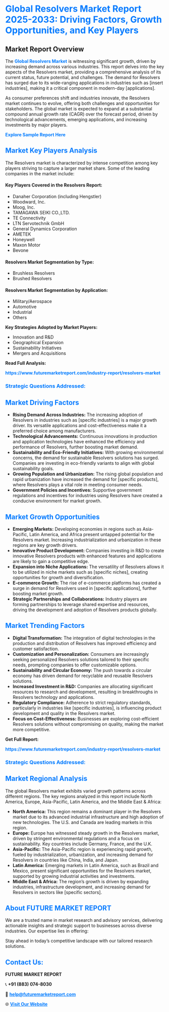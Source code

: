 <h1 style="color: #007BFF;">Global Resolvers Market Report 2025-2033: Driving Factors, Growth Opportunities, and Key Players</h1>

<section id="overview">
<h2>Market Report Overview</h2>
<p>The <a href="https://www.futuremarketreport.com/industry-report/resolvers-market" style="color: #007BFF; text-decoration: none;"><strong>Global Resolvers Market</strong></a> is witnessing significant growth, driven by increasing demand across various industries. This report delves into the key aspects of the Resolvers market, providing a comprehensive analysis of its current status, future potential, and challenges. The demand for Resolvers has surged due to its wide-ranging applications in industries such as [insert industries], making it a critical component in modern-day [applications].</p>
<p>As consumer preferences shift and industries innovate, the Resolvers market continues to evolve, offering both challenges and opportunities for stakeholders. The global market is expected to expand at a substantial compound annual growth rate (CAGR) over the forecast period, driven by technological advancements, emerging applications, and increasing investments by major players.</p>
</section>

<section id="overview">
<p><a href="https://www.futuremarketreport.com/request-sample/reportId=81530" style="color: #007BFF; text-decoration: none;"><strong>Explore Sample Report Here</strong></a></p>
</section>

<section id="key-players">
<h2 style="color: #007BFF;">Market Key Players Analysis</h2>
<p>The Resolvers market is characterized by intense competition among key players striving to capture a larger market share. Some of the leading companies in the market include:</p>
<h4>Key Players Covered in the Resolvers Report:</h4>
<ul><li>Danaher Corporation (including Hengstler)</li><li>Woodward, Inc.</li><li>Moog, Inc.</li><li>TAMAGAWA SEIKI CO.,LTD.</li><li>TE Connectivity</li><li>LTN Servotechnik GmbH</li><li>General Dynamics Corporation</li><li>AMETEK</li><li>Honeywell</li><li>Maxon Motor</li><li>Bevone</li></ul>
<h4>Resolvers Market Segmentation by Type:</h4>
<ul><li>Brushless Resolvers</li><li>Brushed Resolvers</li></ul>

<h4>Resolvers Market Segmentation by Application:</h4>
<ul><li>Military/Aerospace</li><li>Automotive</li><li>Industrial</li><li>Others</li></ul>
<p><strong>Key Strategies Adopted by Market Players:</strong></p>
<ul>
<li>Innovation and R&D</li>
<li>Geographical Expansion</li>
<li>Sustainability Initiatives</li>
<li>Mergers and Acquisitions</li>
</ul>
</section>

<section>
<p><strong>Read Full Analysis: </strong></p><a href="https://www.futuremarketreport.com/industry-report/resolvers-market" style="color: #007BFF; text-decoration: none;"><strong>https://www.futuremarketreport.com/industry-report/resolvers-market</strong></a>
<h3 style="color: #007BFF;">Strategic Questions Addressed:</h3>
</section>

<section id="driving-factors">
<h2 style="color: #007BFF;">Market Driving Factors</h2>
<ul>
<li><strong>Rising Demand Across Industries:</strong> The increasing adoption of Resolvers in industries such as [specific industries] is a major growth driver. Its versatile applications and cost-effectiveness make it a preferred choice among manufacturers.</li>
<li><strong>Technological Advancements:</strong> Continuous innovations in production and application technologies have enhanced the efficiency and performance of Resolvers, further boosting market demand.</li>
<li><strong>Sustainability and Eco-Friendly Initiatives:</strong> With growing environmental concerns, the demand for sustainable Resolvers solutions has surged. Companies are investing in eco-friendly variants to align with global sustainability goals.</li>
<li><strong>Growing Population and Urbanization:</strong> The rising global population and rapid urbanization have increased the demand for [specific products], where Resolvers plays a vital role in meeting consumer needs.</li>
<li><strong>Government Policies and Incentives:</strong> Supportive government regulations and incentives for industries using Resolvers have created a conducive environment for market growth.</li>
</ul>
</section>

<section id="growth-opportunities">
<h2 style="color: #007BFF;">Market Growth Opportunities</h2>
<ul>
<li><strong>Emerging Markets:</strong> Developing economies in regions such as Asia-Pacific, Latin America, and Africa present untapped potential for the Resolvers market. Increasing industrialization and urbanization in these regions are key growth drivers.</li>
<li><strong>Innovative Product Development:</strong> Companies investing in R&D to create innovative Resolvers products with enhanced features and applications are likely to gain a competitive edge.</li>
<li><strong>Expansion into Niche Applications:</strong> The versatility of Resolvers allows it to be utilized in niche markets such as [specific niches], creating opportunities for growth and diversification.</li>
<li><strong>E-commerce Growth:</strong> The rise of e-commerce platforms has created a surge in demand for Resolvers used in [specific applications], further boosting market growth.</li>
<li><strong>Strategic Partnerships and Collaborations:</strong> Industry players are forming partnerships to leverage shared expertise and resources, driving the development and adoption of Resolvers products globally.</li>
</ul>
</section>

<section id="trending-factors">
<h2 style="color: #007BFF;">Market Trending Factors</h2>
<ul>
<li><strong>Digital Transformation:</strong> The integration of digital technologies in the production and distribution of Resolvers has improved efficiency and customer satisfaction.</li>
<li><strong>Customization and Personalization:</strong> Consumers are increasingly seeking personalized Resolvers solutions tailored to their specific needs, prompting companies to offer customizable options.</li>
<li><strong>Sustainability and Circular Economy:</strong> The push towards a circular economy has driven demand for recyclable and reusable Resolvers solutions.</li>
<li><strong>Increased Investment in R&D:</strong> Companies are allocating significant resources to research and development, resulting in breakthroughs in Resolvers technology and applications.</li>
<li><strong>Regulatory Compliance:</strong> Adherence to strict regulatory standards, particularly in industries like [specific industries], is influencing product development and quality in the Resolvers market.</li>
<li><strong>Focus on Cost-Effectiveness:</strong> Businesses are exploring cost-efficient Resolvers solutions without compromising on quality, making the market more competitive.</li>
</ul>
</section>

<section>
<p><strong>Get Full Report: </strong></p><a href="https://www.futuremarketreport.com/industry-report/resolvers-market" style="color: #007BFF; text-decoration: none;"><strong>https://www.futuremarketreport.com/industry-report/resolvers-market</strong></a>
<h3 style="color: #007BFF;">Strategic Questions Addressed:</h3>
</section>


<section id="regional-analysis">
<h2 style="color: #007BFF;">Market Regional Analysis</h2>
<p>The global Resolvers market exhibits varied growth patterns across different regions. The key regions analyzed in this report include North America, Europe, Asia-Pacific, Latin America, and the Middle East & Africa:</p>
<ul>
<li><strong>North America:</strong> This region remains a dominant player in the Resolvers market due to its advanced industrial infrastructure and high adoption of new technologies. The U.S. and Canada are leading markets in this region.</li>
<li><strong>Europe:</strong> Europe has witnessed steady growth in the Resolvers market, driven by stringent environmental regulations and a focus on sustainability. Key countries include Germany, France, and the U.K.</li>
<li><strong>Asia-Pacific:</strong> The Asia-Pacific region is experiencing rapid growth, fueled by industrialization, urbanization, and increasing demand for Resolvers in countries like China, India, and Japan.</li>
<li><strong>Latin America:</strong> Emerging markets in Latin America, such as Brazil and Mexico, present significant opportunities for the Resolvers market, supported by growing industrial activities and investments.</li>
<li><strong>Middle East & Africa:</strong> The region’s growth is driven by expanding industries, infrastructure development, and increasing demand for Resolvers in sectors like [specific sectors].</li>
</ul>
</section>

<footer>
<h2 style="color: #007BFF;">About FUTURE MARKET REPORT</h2>
<p>We are a trusted name in market research and advisory services, delivering actionable insights and strategic support to businesses across diverse industries. Our expertise lies in offering:</p>

<p>Stay ahead in today’s competitive landscape with our tailored research solutions.</p>

<h2 style="color: #007BFF;">Contact Us:</h2>
<p><strong>FUTURE MARKET REPORT</strong></p>
<p>📞 <strong>+91 (883) 074-8030</strong></p>
<p>📧 <strong><a href="mailto:help@futuremarketreport.com" style="color: #007BFF;">help@futuremarketreport.com</a></strong></p>
<p>🌐 <strong><a href="https://www.futuremarketreport.com/" style="color: #007BFF;">Visit Our Website</a></strong></p>
</footer>